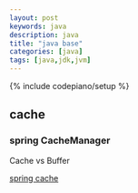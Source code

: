 ```yaml
---
layout: post
keywords: java 
description: java
title: "java base"
categories: [java]
tags: [java,jdk,jvm]
---
```

{% include codepiano/setup %}

## cache

### spring CacheManager

Cache vs Buffer

[spring cache](https://docs.spring.io/spring-framework/docs/4.3.x/spring-framework-reference/html/cache.html)